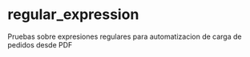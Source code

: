 # regular_expression

Pruebas sobre expresiones regulares para automatizacion de carga de pedidos desde PDF
